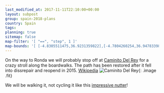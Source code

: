 ```yaml
---
last_modified_at: 2017-11-11T22:10:00+00:00
layout: subpost
group: spain-2018-plans
country: Spain
tags: 
planning: true
sitemap: false
map-filter: '[ "==", "step", 1 ]'
map-bounds: '[ [-4.8305511475,36.9231359822],[-4.7804260254,36.9478339815]]'
---
```


On the way to Ronda we will probably stop off at [Caminito Del Rey](http://www.caminitodelrey.info/en/6323/your-visit) for a crazy stroll along the boardwalks.
The path has been restored after it fell into dissrepair and reopend in 2015. [Wikipedia](https://en.wikipedia.org/wiki/Caminito_del_Rey)
![Caminito Del Rey](http://static.malaga.es/malaga/subidas/imagenes/4/7/arc_209074_g.jpg){: .image .fit}

We will be walking it, not cycling it like this [impressive nutter](https://youtu.be/48_eXcgpdeE)!